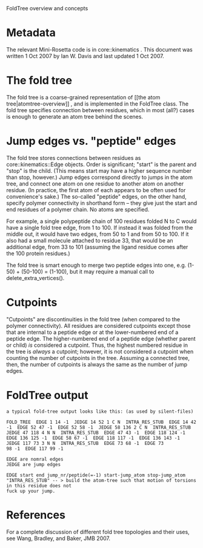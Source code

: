 <!-- --- title: Foldtree Overview -->FoldTree overview and concepts

Metadata
========

The relevant Mini-Rosetta code is in core::kinematics . This document was written 1 Oct 2007 by Ian W. Davis and last updated 1 Oct 2007.

The fold tree
=============

The fold tree is a coarse-grained representation of [[the atom tree|atomtree-overview]] , and is implemented in the FoldTree class. The fold tree specifies connection between residues, which in most (all?) cases is enough to generate an atom tree behind the scenes.

Jump edges vs. "peptide" edges
==============================

The fold tree stores connections between residues as core::kinematics::Edge objects. Order is significant; "start" is the parent and "stop" is the child. (This means start may have a higher sequence number than stop, however.) Jump edges correspond directly to jumps in the atom tree, and connect one atom on one residue to another atom on another residue. (In practice, the first atom of each appears to be often used for convenience's sake.) The so-called "peptide" edges, on the other hand, specify polymer connectivity in shorthand form – they give just the start and end residues of a polymer chain. No atoms are specified.

For example, a single polypeptide chain of 100 residues folded N to C would have a single fold tree edge, from 1 to 100. If instead it was folded from the middle out, it would have two edges, from 50 to 1 and from 50 to 100. If it also had a small molecule attached to residue 33, that would be an additional edge, from 33 to 101 (assuming the ligand residue comes after the 100 protein residues.)

The fold tree is smart enough to merge two peptide edges into one, e.g. (1-50) + (50-100) = (1-100), but it may require a manual call to delete\_extra\_vertices().

Cutpoints
=========

"Cutpoints" are discontinuities in the fold tree (when compared to the polymer connectivity). All residues are considered cutpoints except those that are internal to a peptide edge or at the lower-numbered end of a peptide edge. The higher-numbered end of a peptide edge (whether parent or child) *is* considered a cutpoint. Thus, the highest numbered residue in the tree is *always* a cutpoint; however, it is not considered a cutpoint when counting the number of cutpoints in the tree. Assuming a connected tree, then, the number of cutpoints is always the same as the number of jump edges.

FoldTree output
===============

```
a typical fold-tree output looks like this: (as used by silent-files)

FOLD_TREE  EDGE 1 14 -1  JEDGE 14 52 1 C N  INTRA_RES_STUB  EDGE 14 42 -1  EDGE 52 47 -1  EDGE 52 58 -1  JEDGE 58 136 2 C N  INTRA_RES_STUB  JEDGE 47 118 4 N N  INTRA_RES_STUB  EDGE 47 43 -1  EDGE 118 124 -1  EDGE 136 125 -1  EDGE 58 67 -1  EDGE 118 117 -1  EDGE 136 143 -1  JEDGE 117 73 3 N N  INTRA_RES_STUB  EDGE 73 68 -1  EDGE 73
98 -1  EDGE 117 99 -1

EDGE are nomral edges
JEDGE are jump edges

EDGE start end jump_nr/peptide(=-1) start-jump_atom stop-jump_atom "INTRA_RES_STUB" -- > build the atom-tree such that motion of torsions in this residue does not
fuck up your jump.
```

References
==========

For a complete discussion of different fold tree topologies and their uses, see Wang, Bradley, and Baker, JMB 2007.
